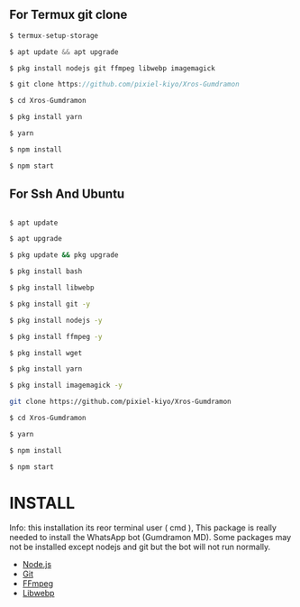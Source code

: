 ## For Termux git clone
```ts
$ termux-setup-storage

$ apt update && apt upgrade

$ pkg install nodejs git ffmpeg libwebp imagemagick

$ git clone https://github.com/pixiel-kiyo/Xros-Gumdramon

$ cd Xros-Gumdramon

$ pkg install yarn

$ yarn

$ npm install

$ npm start
```


## For Ssh And Ubuntu

```bash

$ apt update

$ apt upgrade

$ pkg update && pkg upgrade

$ pkg install bash

$ pkg install libwebp

$ pkg install git -y

$ pkg install nodejs -y 

$ pkg install ffmpeg -y 

$ pkg install wget

$ pkg install yarn

$ pkg install imagemagick -y

git clone https://github.com/pixiel-kiyo/Xros-Gumdramon

$ cd Xros-Gumdramon

$ yarn

$ npm install

$ npm start
```

# INSTALL 
Info: this installation its reor terminal user ( cmd ), This package is really needed to install the WhatsApp bot (Gumdramon MD). Some packages may not be installed except nodejs and git but the bot will not run normally.

* [Node.js](https://nodejs.org/en/)
* [Git](https://git-scm.com/downloads)
* [FFmpeg](https://github.com/BtbN/FFmpeg-Builds/releases/download/autobuild-2020-12-08-13-03/ffmpeg-n4.3.1-26-gca55240b8c-win64-gpl-4.3.zip)
* [Libwebp](https://developers.google.com/speed/webp/download)
